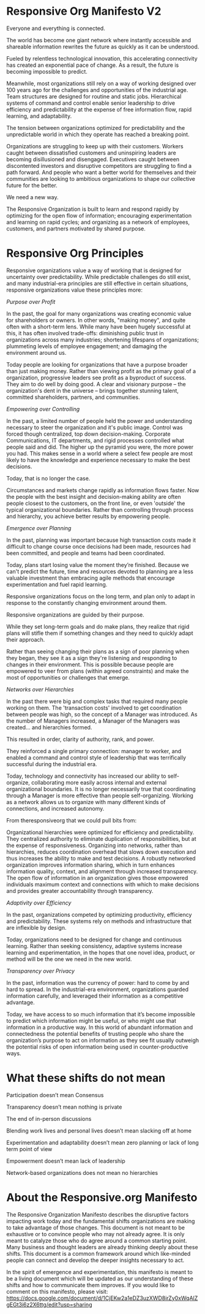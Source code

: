 Responsive Org Manifesto V2
=============

Everyone and everything is connected.

The world has become one giant network where instantly accessible and shareable information rewrites the future as quickly as it can be understood.

Fueled by relentless technological innovation, this accelerating connectivity has created an exponential pace of change. As a result, the future is becoming impossible to predict.

Meanwhile, most organizations still rely on a way of working designed over 100 years ago for the challenges and opportunities of the industrial age. Team structures are designed for routine and static jobs. Hierarchical systems of command and control enable senior leadership to drive efficiency and predictability at the expense of free information flow, rapid learning, and adaptability.

The tension between organizations optimized for predictability and the unpredictable world in which they operate has reached a breaking point. 

Organizations are struggling to keep up with their customers. Workers caught between dissatisfied customers and uninspiring leaders are becoming disillusioned and disengaged. Executives caught between discontented investors and disruptive competitors are struggling to find a path forward. And people who want a better world for themselves and their communities are looking to ambitious organizations to shape our collective future for the better.

We need a new way.

The Responsive Organization is built to learn and respond rapidly by optimizing for the open flow of information; encouraging experimentation and learning on rapid cycles; and organizing as a network of employees, customers, and partners motivated by shared purpose.

# Responsive Org Principles

Responsive organizations value a way of working that is designed for uncertainty over predictability. While predictable challenges do still exist, and many industrial-era principles are still effective in certain situations, responsive organizations value these principles more:

*Purpose over Profit*

In the past, the goal for many organizations was creating economic value for shareholders or owners. In other words, "making money", and quite often with a short-term lens. While many have been hugely successful at this, it has often involved trade-offs: diminishing public trust in organizations across many industries; shortening lifespans of organizations; plummeting levels of employee engagement; and damaging the environment around us.

Today people are looking for organizations that have a purpose broader than just making money. Rather than viewing profit as the primary goal of a organization, progressive leaders see profit as a byproduct of success. They aim to do well by doing good. A clear and visionary purpose – the organization's dent in the universe – brings together stunning talent, committed shareholders, partners, and communities.

*Empowering over Controlling*

In the past, a limited number of people held the power and understanding necessary to steer the organization and it's public image. Control was forced though centralized, top down decision-making. Corporate Communications, IT departments, and rigid processes controlled what people said and did. The higher up the pyramid you were, the more power you had. This makes sense in a world where a select few people are most likely to have the knowledge and experience necessary to make the best decisions.

Today, that is no longer the case.

Circumstances and markets change rapidly as information flows faster. Now the people with the best insight and decision-making ability are often people closest to the customers, on the front line, or even 'outside' the typical organizational boundaries. Rather than controlling through process and hierarchy, you achieve better results by empowering people. 

*Emergence over Planning*

In the past, planning was important because high transaction costs made it difficult to change course once decisions had been made, resources had been committed, and people and teams had been coordinated. 

Today, plans start losing value the moment they’re finished. Because we can't predict the future, time and resources devoted to planning are a less valuable investment than embracing agile methods that encourage experimentation and fuel rapid learning. 

Responsive organizations focus on the long term, and plan only to adapt in response to the constantly changing environment around them.

Responsive organizations are guided by their purpose. 

While they set long-term goals and do make plans, they realize that rigid plans will stifle them if something changes and they need to quickly adapt their approach. 

Rather than seeing changing their plans as a sign of poor planning when they began, they see it as a sign they're listening and responding to changes in their environment. This is possible because people are empowered to veer from plans (within agreed constraints) and make the most of opportunities or challenges that emerge.

*Networks over Hierarchies*

In the past there were big and complex tasks that required many people working on them. The 'transaction costs' involved to get coordination between people was high, so the concept of a Manager was introduced. As the number of Managers increased, a Manager of the Managers was created... and hierarchies formed.

This resulted in order, clarity of authority, rank, and power.

 They reinforced a single primary connection: manager to worker, and enabled a command and control style of leadership that was terrifically successful during the industrial era.

Today, technology and connectivity has increased our ability to self-organize, collaborating more easily across internal and external organizational boundaries. It is no longer necessarily true that coordinating through a Manager is more effective than people self-organizing. Working as a network allows us to organize with many different kinds of connections, and increased autonomy.

From theresponsiveorg that we could pull bits from:

Organizational hierarchies were optimized for efficiency and predictability. They centralized authority to eliminate duplication of responsibilities, but at the expense of responsiveness. Organizing into networks, rather than hierarchies, reduces coordination overhead that slows down execution and thus increases the ability to make and test decisions. A robustly networked organization improves information sharing, which in turn enhances information quality, context, and alignment through increased transparency. The open flow of information in an organization gives those empowered individuals maximum context and connections with which to make decisions and provides greater accountability through transparency.

*Adaptivity over Efficiency*

In the past, organizations competed by optimizing productivity, efficiency and predictability. These systems rely on methods and infrastructure that are inflexible by design. 

Today, organizations need to be designed for change and continuous learning. Rather than seeking consistency, adaptive systems increase learning and experimentation, in the hopes that one novel idea, product, or method will be the one we need in the new world.

*Transparency over Privacy*

In the past, information was the currency of power: hard to come by and hard to spread. In the industrial-era environment, organizations guarded information carefully, and leveraged their information as a competitive advantage. 

Today, we have access to so much information that it’s become impossible to predict which information might be useful, or who might use that information in a productive way. In this world of abundant information and connectedness the potential benefits of trusting people who share the organization’s purpose to act on information as they see fit usually outweigh the potential risks of open information being used in counter-productive ways.

# What these shifts do not mean

Participation doesn’t mean Consensus 

Transparency doesn’t mean nothing is private 

The end of in-person discussions

Blending work lives and personal lives doesn’t mean slacking off at home 

Experimentation and adaptability doesn’t mean zero planning or lack of long term point of view

Empowerment doesn’t mean lack of leadership

Network-based organizations does not mean no hierarchies

# About the Responsive.org Manifesto

The Responsive Organization Manifesto describes the disruptive factors impacting work today and the fundamental shifts organizations are making to take advantage of those changes. This document is not meant to be exhaustive or to convince people who may not already agree. It is only meant to catalyze those who do agree around a common starting point. Many business and thought leaders are already thinking deeply about these shifts. This document is a common framework around which like-minded people can connect and develop the deeper insights necessary to act.

In the spirit of emergence and experimentation, this manifesto is meant to be a living document which will be updated as our understanding of these shifts and how to communicate them improves. If you would like to comment on this manifesto, please visit: https://docs.google.com/document/d/1CjEKw2a1eDZ3uzXWD8irZy0xWqAlZgEGt3i6z2X6ttg/edit?usp=sharing

